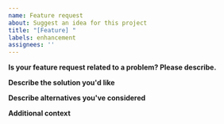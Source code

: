 ```yaml
---
name: Feature request
about: Suggest an idea for this project
title: "[Feature] "
labels: enhancement
assignees: ''
---
```


**Is your feature request related to a problem? Please describe.**

**Describe the solution you'd like**

**Describe alternatives you've considered**

**Additional context**

